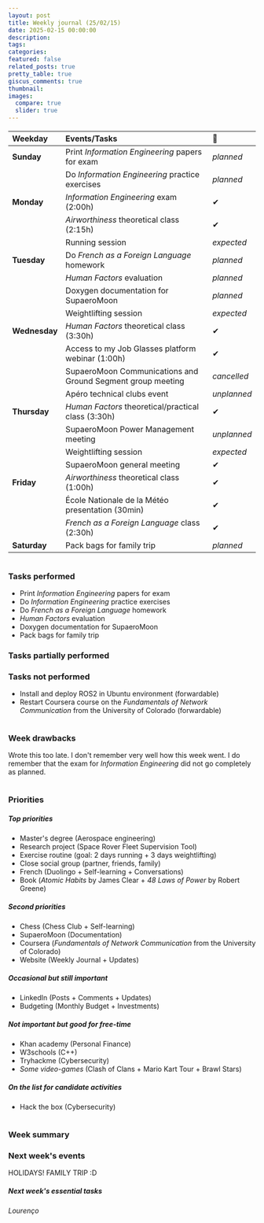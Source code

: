 ```yaml
---
layout: post
title: Weekly journal (25/02/15)
date: 2025-02-15 00:00:00
description:
tags: 
categories: 
featured: false
related_posts: true
pretty_table: true
giscus_comments: true
thumbnail:
images:
  compare: true
  slider: true
---
```


<p style="margin-bottom:0.5cm;"></p>

| Weekday                | Events/Tasks                                                    |🧐 |
| :--------------------- | :-----------------------------------------------------           |:--|
| **Sunday**             | Print *Information Engineering* papers for exam                 | _planned_ |
|                        | Do *Information Engineering* practice exercises                 |_planned_|
| **Monday**             | *Information Engineering* exam (2:00h)                          | &#10004; |
|                        | *Airworthiness* theoretical class (2:15h)                       | &#10004; |
|                        | Running session                                                 |_expected_|
| **Tuesday**            | Do *French as a Foreign Language* homework                      |_planned_|
|                        | *Human Factors* evaluation                                     |_planned_|
|                        | Doxygen documentation for SupaeroMoon                          |_planned_|
|                        | Weightlifting session                                          |_expected_|
| **Wednesday**          | *Human Factors* theoretical class (3:30h)                      | &#10004; |
|                        | Access to my Job Glasses platform webinar (1:00h)              | &#10004; |
|                        | SupaeroMoon Communications and Ground Segment group meeting    | _cancelled_ |
|                        | Apéro technical clubs event                                    | _unplanned_|
| **Thursday**           | *Human Factors* theoretical/practical class (3:30h)            | &#10004; |
|                        | SupaeroMoon Power Management meeting                           |_unplanned_|
|                        | Weightlifting session                                          |_expected_|
|                        | SupaeroMoon general meeting                                    | &#10004; |
| **Friday**             | *Airworthiness* theoretical class (1:00h)                       | &#10004; |
|                        | École Nationale de la Météo presentation (30min)               | &#10004; |
|                        | *French as a Foreign Language* class (2:30h)                    | &#10004; |
| **Saturday**           | Pack bags for family trip                                      |_planned_|


<p style="margin-bottom:1cm;"></p>

### Tasks performed

- Print *Information Engineering* papers for exam
- Do *Information Engineering* practice exercises
- Do *French as a Foreign Language* homework
- *Human Factors* evaluation
- Doxygen documentation for SupaeroMoon
- Pack bags for family trip

### Tasks partially performed

### Tasks not performed 

- Install and deploy ROS2 in Ubuntu environment (forwardable)
- Restart Coursera course on the _Fundamentals of Network Communication_ from the University of Colorado (forwardable)

<p style="margin-bottom:1cm;"></p>

### <b>Week drawbacks</b>

Wrote this too late. I don't remember very well how this week went. I do remember that the exam for *Information Engineering* did not go completely as planned.

<p style="margin-bottom:1cm;"></p>

### <b>Priorities</b>

##### Top priorities
- Master's degree (Aerospace engineering)
- Research project (Space Rover Fleet Supervision Tool)
- Exercise routine (goal: 2 days running + 3 days weightlifting)   
- Close social group (partner, friends, family)            
- French (Duolingo + Self-learning + Conversations)  
- Book (_Atomic Habits_ by James Clear + _48 Laws of Power_ by Robert Greene)              

##### Second priorities
- Chess (Chess Club + Self-learning) 
- SupaeroMoon (Documentation)
- Coursera (_Fundamentals of Network Communication_ from the University of Colorado)
- Website (Weekly Journal + Updates)            

##### Occasional but still important
- LinkedIn (Posts + Comments + Updates)          
- Budgeting (Monthly Budget + Investments)     

##### Not important but good for free-time
- Khan academy (Personal Finance)      
- W3schools (C++)         
- Tryhackme (Cybersecurity)      
- *Some video-games* (Clash of Clans + Mario Kart Tour + Brawl Stars)

##### On the list for candidate activities
- Hack the box (Cybersecurity)

<p style="margin-bottom:1cm;"></p>

### <b>Week summary</b>

### <b>Next week's events</b>

HOLIDAYS! FAMILY TRIP :D

##### Next week's essential tasks

_Lourenço_